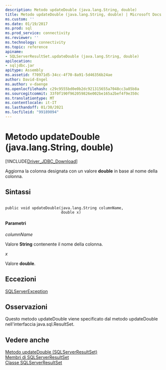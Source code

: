 ```yaml
---
description: Metodo updateDouble (java.lang.String, double)
title: Metodo updateDouble (java.lang.String, double) | Microsoft Docs
ms.custom: ''
ms.date: 01/19/2017
ms.prod: sql
ms.prod_service: connectivity
ms.reviewer: ''
ms.technology: connectivity
ms.topic: reference
apiname:
- SQLServerResultSet.updateDouble (java.lang.String, double)
apilocation:
- sqljdbc.jar
apitype: Assembly
ms.assetid: f70971d5-34cc-4f70-8a91-5d46356b24ae
author: David-Engel
ms.author: v-daenge
ms.openlocfilehash: c29c9555bd0e0b2dc921315655a7048cc3a85b8a
ms.sourcegitcommit: 33f0f190f962059826e002be165a2bef4f9e350c
ms.translationtype: MT
ms.contentlocale: it-IT
ms.lasthandoff: 01/30/2021
ms.locfileid: "99189094"
---
```

# <a name="updatedouble-method-javalangstring-double"></a>Metodo updateDouble (java.lang.String, double)
[!INCLUDE[Driver_JDBC_Download](../../../includes/driver_jdbc_download.md)]

  Aggiorna la colonna designata con un valore **double** in base al nome della colonna.  
  
## <a name="syntax"></a>Sintassi  
  
```  
  
public void updateDouble(java.lang.String columnName,  
                         double x)  
```  
  
#### <a name="parameters"></a>Parametri  
 *columnName*  
  
 Valore **String** contenente il nome della colonna.  
  
 *x*  
  
 Valore **double**.  
  
## <a name="exceptions"></a>Eccezioni  
 [SQLServerException](../../../connect/jdbc/reference/sqlserverexception-class.md)  
  
## <a name="remarks"></a>Osservazioni  
 Questo metodo updateDouble viene specificato dal metodo updateDouble nell'interfaccia java.sql.ResultSet.  
  
## <a name="see-also"></a>Vedere anche  
 [Metodo updateDouble &#40;SQLServerResultSet&#41;](../../../connect/jdbc/reference/updatedouble-method-sqlserverresultset.md)   
 [Membri di SQLServerResultSet](../../../connect/jdbc/reference/sqlserverresultset-members.md)   
 [Classe SQLServerResultSet](../../../connect/jdbc/reference/sqlserverresultset-class.md)  
  
  
